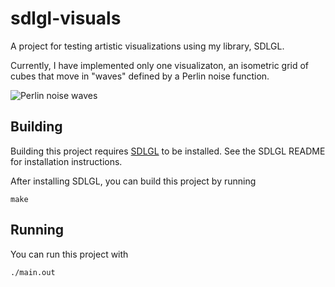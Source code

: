 # sdlgl-visuals
A project for testing artistic visualizations using my library, SDLGL.


Currently, I have implemented only one visualizaton, an isometric grid of cubes that move in "waves" defined by a Perlin noise function.

![Perlin noise waves](screenshots/waves.gif)


## Building

Building this project requires [SDLGL](https://github.com/graysonpike/sdlgl) to be installed. See the SDLGL README for installation instructions.


After installing SDLGL, you can build this project by running
```
make
```

## Running

You can run this project with
```
./main.out
```
